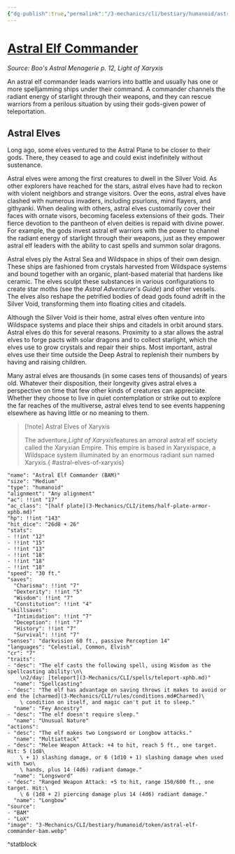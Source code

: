 ```yaml
---
{"dg-publish":true,"permalink":"/3-mechanics/cli/bestiary/humanoid/astral-elf-commander-bam/","tags":["ttrpg-cli/compendium/src/5e/bam","ttrpg-cli/monster/cr/7","ttrpg-cli/monster/size/medium","ttrpg-cli/monster/type/humanoid"],"noteIcon":""}
---
```


# [Astral Elf Commander](3-Mechanics\CLI\bestiary\humanoid/astral-elf-commander-bam.md)
*Source: Boo's Astral Menagerie p. 12, Light of Xaryxis*  

An astral elf commander leads warriors into battle and usually has one or more spelljamming ships under their command. A commander channels the radiant energy of starlight through their weapons, and they can rescue warriors from a perilous situation by using their gods-given power of teleportation.

## Astral Elves

Long ago, some elves ventured to the Astral Plane to be closer to their gods. There, they ceased to age and could exist indefinitely without sustenance.

Astral elves were among the first creatures to dwell in the Silver Void. As other explorers have reached for the stars, astral elves have had to reckon with violent neighbors and strange visitors. Over the eons, astral elves have clashed with numerous invaders, including psurlons, mind flayers, and githyanki. When dealing with others, astral elves customarily cover their faces with ornate visors, becoming faceless extensions of their gods. Their fierce devotion to the pantheon of elven deities is repaid with divine power. For example, the gods invest astral elf warriors with the power to channel the radiant energy of starlight through their weapons, just as they empower astral elf leaders with the ability to cast spells and summon solar dragons.

Astral elves ply the Astral Sea and Wildspace in ships of their own design. These ships are fashioned from crystals harvested from Wildspace systems and bound together with an organic, plant-based material that hardens like ceramic. The elves sculpt these substances in various configurations to create star moths (see the *Astral Adventurer's Guide*) and other vessels. The elves also reshape the petrified bodies of dead gods found adrift in the Silver Void, transforming them into floating cities and citadels.

Although the Silver Void is their home, astral elves often venture into Wildspace systems and place their ships and citadels in orbit around stars. Astral elves do this for several reasons. Proximity to a star allows the astral elves to forge pacts with solar dragons and to collect starlight, which the elves use to grow crystals and repair their ships. Most important, astral elves use their time outside the Deep Astral to replenish their numbers by having and raising children.

Many astral elves are thousands (in some cases tens of thousands) of years old. Whatever their disposition, their longevity gives astral elves a perspective on time that few other kinds of creatures can appreciate. Whether they choose to live in quiet contemplation or strike out to explore the far reaches of the multiverse, astral elves tend to see events happening elsewhere as having little or no meaning to them.

> [!note] Astral Elves of Xaryxis
> 
> The adventure,*Light of Xaryxis*features an amoral astral elf society called the Xaryxian Empire. This empire is based in Xaryxispace, a Wildspace system illuminated by an enormous radiant sun named Xaryxis.{ #astral-elves-of-xaryxis}


```statblock
"name": "Astral Elf Commander (BAM)"
"size": "Medium"
"type": "humanoid"
"alignment": "Any alignment"
"ac": !!int "17"
"ac_class": "[half plate](3-Mechanics/CLI/items/half-plate-armor-xphb.md)"
"hp": !!int "143"
"hit_dice": "26d8 + 26"
"stats":
- !!int "12"
- !!int "15"
- !!int "13"
- !!int "18"
- !!int "18"
- !!int "18"
"speed": "30 ft."
"saves":
  "Charisma": !!int "7"
  "Dexterity": !!int "5"
  "Wisdom": !!int "7"
  "Constitution": !!int "4"
"skillsaves":
  "Intimidation": !!int "7"
  "Deception": !!int "7"
  "History": !!int "7"
  "Survival": !!int "7"
"senses": "darkvision 60 ft., passive Perception 14"
"languages": "Celestial, Common, Elvish"
"cr": "7"
"traits":
- "desc": "The elf casts the following spell, using Wisdom as the spellcasting ability:\n\
    \n2/day: [teleport](3-Mechanics/CLI/spells/teleport-xphb.md)"
  "name": "Spellcasting"
- "desc": "The elf has advantage on saving throws it makes to avoid or end the [charmed](3-Mechanics/CLI/rules/conditions.md#Charmed)\
    \ condition on itself, and magic can't put it to sleep."
  "name": "Fey Ancestry"
- "desc": "The elf doesn't require sleep."
  "name": "Unusual Nature"
"actions":
- "desc": "The elf makes two Longsword or Longbow attacks."
  "name": "Multiattack"
- "desc": "Melee Weapon Attack: +4 to hit, reach 5 ft., one target. Hit: 5 (1d8\
    \ + 1) slashing damage, or 6 (1d10 + 1) slashing damage when used with two\
    \ hands, plus 14 (4d6) radiant damage."
  "name": "Longsword"
- "desc": "Ranged Weapon Attack: +5 to hit, range 150/600 ft., one target. Hit:\
    \ 6 (1d8 + 2) piercing damage plus 14 (4d6) radiant damage."
  "name": "Longbow"
"source":
- "BAM"
- "LoX"
"image": "3-Mechanics/CLI/bestiary/humanoid/token/astral-elf-commander-bam.webp"
```
^statblock